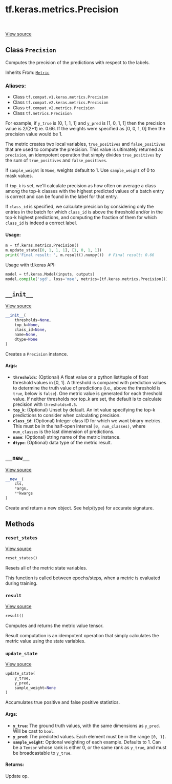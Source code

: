 <div itemscope itemtype="http://developers.google.com/ReferenceObject">
<meta itemprop="name" content="tf.keras.metrics.Precision" />
<meta itemprop="path" content="Stable" />
<meta itemprop="property" content="__init__"/>
<meta itemprop="property" content="__new__"/>
<meta itemprop="property" content="reset_states"/>
<meta itemprop="property" content="result"/>
<meta itemprop="property" content="update_state"/>
</div>

# tf.keras.metrics.Precision

<!-- Insert buttons -->

<table class="tfo-notebook-buttons tfo-api" align="left">
</table>

<a target="_blank" href="/code/stable/tensorflow/python/keras/metrics.py">View source</a>



## Class `Precision`

<!-- Start diff -->
Computes the precision of the predictions with respect to the labels.

Inherits From: [`Metric`](../../../tf/keras/metrics/Metric.md)

### Aliases:

* Class `tf.compat.v1.keras.metrics.Precision`
* Class `tf.compat.v2.keras.metrics.Precision`
* Class `tf.compat.v2.metrics.Precision`
* Class `tf.metrics.Precision`


<!-- Placeholder for "Used in" -->

For example, if `y_true` is [0, 1, 1, 1] and `y_pred` is [1, 0, 1, 1]
then the precision value is 2/(2+1) ie. 0.66. If the weights were specified as
[0, 0, 1, 0] then the precision value would be 1.

The metric creates two local variables, `true_positives` and `false_positives`
that are used to compute the precision. This value is ultimately returned as
`precision`, an idempotent operation that simply divides `true_positives`
by the sum of `true_positives` and `false_positives`.

If `sample_weight` is `None`, weights default to 1.
Use `sample_weight` of 0 to mask values.

If `top_k` is set, we'll calculate precision as how often on average a class
among the top-k classes with the highest predicted values of a batch entry is
correct and can be found in the label for that entry.

If `class_id` is specified, we calculate precision by considering only the
entries in the batch for which `class_id` is above the threshold and/or in the
top-k highest predictions, and computing the fraction of them for which
`class_id` is indeed a correct label.

#### Usage:



```python
m = tf.keras.metrics.Precision()
m.update_state([0, 1, 1, 1], [1, 0, 1, 1])
print('Final result: ', m.result().numpy())  # Final result: 0.66
```

Usage with tf.keras API:

```python
model = tf.keras.Model(inputs, outputs)
model.compile('sgd', loss='mse', metrics=[tf.keras.metrics.Precision()])
```

<h2 id="__init__"><code>__init__</code></h2>

<a target="_blank" href="/code/stable/tensorflow/python/keras/metrics.py">View source</a>

``` python
__init__(
    thresholds=None,
    top_k=None,
    class_id=None,
    name=None,
    dtype=None
)
```

Creates a `Precision` instance.


#### Args:


* <b>`thresholds`</b>: (Optional) A float value or a python list/tuple of float
  threshold values in [0, 1]. A threshold is compared with prediction
  values to determine the truth value of predictions (i.e., above the
  threshold is `true`, below is `false`). One metric value is generated
  for each threshold value. If neither thresholds nor top_k are set, the
  default is to calculate precision with `thresholds=0.5`.
* <b>`top_k`</b>: (Optional) Unset by default. An int value specifying the top-k
  predictions to consider when calculating precision.
* <b>`class_id`</b>: (Optional) Integer class ID for which we want binary metrics.
  This must be in the half-open interval `[0, num_classes)`, where
  `num_classes` is the last dimension of predictions.
* <b>`name`</b>: (Optional) string name of the metric instance.
* <b>`dtype`</b>: (Optional) data type of the metric result.

<h2 id="__new__"><code>__new__</code></h2>

<a target="_blank" href="/code/stable/tensorflow/python/keras/metrics.py">View source</a>

``` python
__new__(
    cls,
    *args,
    **kwargs
)
```

Create and return a new object.  See help(type) for accurate signature.




## Methods

<h3 id="reset_states"><code>reset_states</code></h3>

<a target="_blank" href="/code/stable/tensorflow/python/keras/metrics.py">View source</a>

``` python
reset_states()
```

Resets all of the metric state variables.

This function is called between epochs/steps,
when a metric is evaluated during training.

<h3 id="result"><code>result</code></h3>

<a target="_blank" href="/code/stable/tensorflow/python/keras/metrics.py">View source</a>

``` python
result()
```

Computes and returns the metric value tensor.

Result computation is an idempotent operation that simply calculates the
metric value using the state variables.

<h3 id="update_state"><code>update_state</code></h3>

<a target="_blank" href="/code/stable/tensorflow/python/keras/metrics.py">View source</a>

``` python
update_state(
    y_true,
    y_pred,
    sample_weight=None
)
```

Accumulates true positive and false positive statistics.


#### Args:


* <b>`y_true`</b>: The ground truth values, with the same dimensions as `y_pred`.
  Will be cast to `bool`.
* <b>`y_pred`</b>: The predicted values. Each element must be in the range `[0, 1]`.
* <b>`sample_weight`</b>: Optional weighting of each example. Defaults to 1. Can be a
  `Tensor` whose rank is either 0, or the same rank as `y_true`, and must
  be broadcastable to `y_true`.


#### Returns:

Update op.




